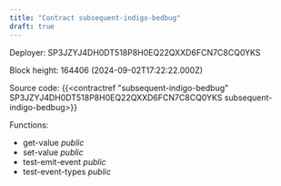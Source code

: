 ```yaml
---
title: "Contract subsequent-indigo-bedbug"
draft: true
---
```

Deployer: SP3JZYJ4DH0DT518P8H0EQ22QXXD6FCN7C8CQ0YKS


 



Block height: 164406 (2024-09-02T17:22:22.000Z)

Source code: {{<contractref "subsequent-indigo-bedbug" SP3JZYJ4DH0DT518P8H0EQ22QXXD6FCN7C8CQ0YKS subsequent-indigo-bedbug>}}

Functions:

* get-value _public_
* set-value _public_
* test-emit-event _public_
* test-event-types _public_
